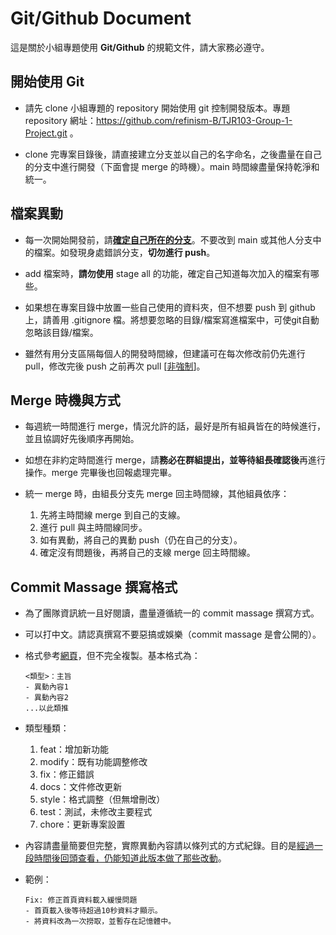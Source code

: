 # Git/Github Document
這是關於小組專題使用 **Git/Github** 的規範文件，請大家務必遵守。



## 開始使用 Git
- 請先 clone 小組專題的 repository 開始使用 git 控制開發版本。專題 repository 網址：https://github.com/refinism-B/TJR103-Group-1-Project.git 。

- clone 完專案目錄後，請直接建立分支並以自己的名字命名，之後盡量在自己的分支中進行開發（下面會提 merge 的時機）。main 時間線盡量保持乾淨和統一。


## 檔案異動
- 每一次開始開發前，請<u>**確定自己所在的分支**</u>。不要改到 main 或其他人分支中的檔案。如發現身處錯誤分支，**切勿進行 push**。

- add 檔案時，**請勿使用** stage all 的功能，確定自己知道每次加入的檔案有哪些。

- 如果想在專案目錄中放置一些自己使用的資料夾，但不想要 push 到 github 上，請善用 .gitignore 檔。將想要忽略的目錄/檔案寫進檔案中，可使git自動忽略該目錄/檔案。

- 雖然有用分支區隔每個人的開發時間線，但建議可在每次修改前仍先進行 pull，修改完後 push 之前再次 pull [<u>非強制</u>]。



## Merge 時機與方式
- 每週統一時間進行 merge，情況允許的話，最好是所有組員皆在的時候進行，並且協調好先後順序再開始。

- 如想在非約定時間進行 merge，請**務必在群組提出，並等待組長確認後**再進行操作。merge 完畢後也回報處理完畢。

- 統一 merge 時，由組長分支先 merge 回主時間線，其他組員依序：

    1. 先將主時間線 merge 到自己的支線。
    2. 進行 pull 與主時間線同步。
    3. 如有異動，將自己的異動 push（仍在自己的分支）。
    4. 確定沒有問題後，再將自己的支線 merge 回主時間線。



## Commit Massage 撰寫格式
- 為了團隊資訊統一且好閱讀，盡量遵循統一的 commit massage 撰寫方式。

- 可以打中文。請認真撰寫不要惡搞或娛樂（commit massage 是會公開的）。

- 格式參考[網頁](https://reurl.cc/WO5GjD)，但不完全複製。基本格式為：  
    ```
    <類型>：主旨
    - 異動內容1
    - 異動內容2
    ...以此類推
    ```

- 類型種類：  
    1. feat：增加新功能
    2. modify：既有功能調整修改
    3. fix：修正錯誤
    4. docs：文件修改更新
    5. style：格式調整（但無增刪改）
    6. test：測試，未修改主要程式
    7. chore：更新專案設置

- 內容請盡量簡要但完整，實際異動內容請以條列式的方式紀錄。目的是<u>經過一段時間後回頭查看，仍能知道此版本做了那些改動</u>。

- 範例：
    ```
    Fix: 修正首頁資料載入緩慢問題
    - 首頁載入後等待超過10秒資料才顯示。
    - 將資料改為一次撈取，並暫存在記憶體中。
    ```